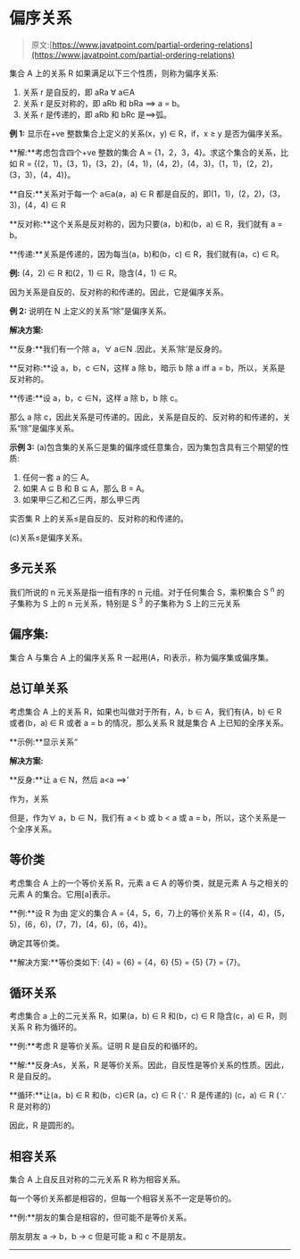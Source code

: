 # 偏序关系

> 原文:[https://www.javatpoint.com/partial-ordering-relations](https://www.javatpoint.com/partial-ordering-relations)

集合 A 上的关系 R 如果满足以下三个性质，则称为偏序关系:

1.  关系 r 是自反的，即 aRa ∀ a∈A
2.  关系 r 是反对称的，即 aRb 和 bRa ⟹ a = b。
3.  关系 r 是传递的，即 aRb 和 bRc 是⟹弧。

**例 1:** 显示在+ve 整数集合上定义的关系(x，y) ∈ R，if，x ≥ y 是否为偏序关系。

**解:**考虑包含四个+ve 整数的集合 A = {1，2，3，4}。求这个集合的关系，比如 R = {(2，1)，(3，1)，(3，2)，(4，1)，(4，2)，(4，3)，(1，1)，(2，2)，(3，3)，(4，4)}。

**自反:**关系对于每一个 a∈a(a，a) ∈ R 都是自反的，即(1，1)，(2，2)，(3，3)，(4，4) ∈ R

**反对称:**这个关系是反对称的，因为只要(a，b)和(b，a) ∈ R，我们就有 a = b。

**传递:**关系是传递的，因为每当(a，b)和(b，c) ∈ R，我们就有(a，c) ∈ R。

**例:** (4，2) ∈ R 和(2，1) ∈ R，隐含(4，1) ∈ R。

因为关系是自反的、反对称的和传递的。因此，它是偏序关系。

**例 2:** 说明在 N 上定义的关系“除”是偏序关系。

**解决方案:**

**反身:**我们有一个除 a，∀ a∈N .因此，关系‘除’是反身的。

**反对称:**设 a，b，c ∈N，这样 a 除 b，暗示 b 除 a iff a = b，所以，关系是反对称的。

**传递:**设 a，b，c ∈N，这样 a 除 b，b 除 c。

那么 a 除 c，因此关系是可传递的。因此，关系是自反的、反对称的和传递的，关系“除”是偏序关系。

**示例 3:** (a)包含集的关系⊆是集的偏序或任意集合，因为集包含具有三个期望的性质:

1.  任何一套 a 的⊆ A。
2.  如果 A ⊆ B 和 B ⊆ A，那么 B = A。
3.  如果甲⊆乙和乙⊆丙，那么甲⊆丙

实否集 R 上的关系≤是自反的、反对称的和传递的。

(c)关系≤是偏序关系。

## 多元关系

我们所说的 n 元关系是指一组有序的 n 元组。对于任何集合 S，乘积集合 S <sup>n</sup> 的子集称为 S 上的 n 元关系，特别是 S <sup>3</sup> 的子集称为 S 上的三元关系

## 偏序集:

集合 A 与集合 A 上的偏序关系 R 一起用(A，R)表示，称为偏序集或偏序集。

## 总订单关系

考虑集合 A 上的关系 R，如果也叫做对于所有，A，b ∈ A，我们有(A，b) ∈ R 或者(b，a) ∈ R 或者 a = b 的情况，那么关系 R 就是集合 A 上已知的全序关系。

**示例:**显示关系“

**解决方案:**

**反身:**让 a ∈ N，然后 a<a
⟹’

作为，关系

但是，作为∀ a，b ∈ N，我们有 a < b 或 b < a 或 a = b，所以，这个关系是一个全序关系。

## 等价类

考虑集合 A 上的一个等价关系 R，元素 a ∈ A 的等价类，就是元素 A 与之相关的元素 A 的集合。它用[a]表示。

**例:**设 R 为由
定义的集合 A = {4，5，6，7}上的等价关系 R = {(4，4)，(5，5)，(6，6)，(7，7)，(4，6)，(6，4)}。

确定其等价类。

**解决方案:**等价类如下:
{4} = {6} = {4，6}
{5} = {5}
{7} = {7}。

## 循环关系

考虑集合 a 上的二元关系 R，如果(a，b) ∈ R 和(b，c) ∈ R 隐含(c，a) ∈ R，则关系 R 称为循环的。

**例:**考虑 R 是等价关系。证明 R 是自反的和循环的。

**解:**反身:As，关系，R 是等价关系。因此，自反性是等价关系的性质。因此，R 是自反的。

**循环:**让(a，b) ∈ R 和(b，c)∈R
(a，c) ∈ R (∵ R 是传递的)
(c，a) ∈ R (∵ R 是对称的)

因此，R 是圆形的。

## 相容关系

集合 A 上自反且对称的二元关系 R 称为相容关系。

每一个等价关系都是相容的，但每一个相容关系不一定是等价的。

**例:**朋友的集合是相容的，但可能不是等价关系。

朋友朋友
a → b，b → c 但是可能 a 和 c 不是朋友。

* * *